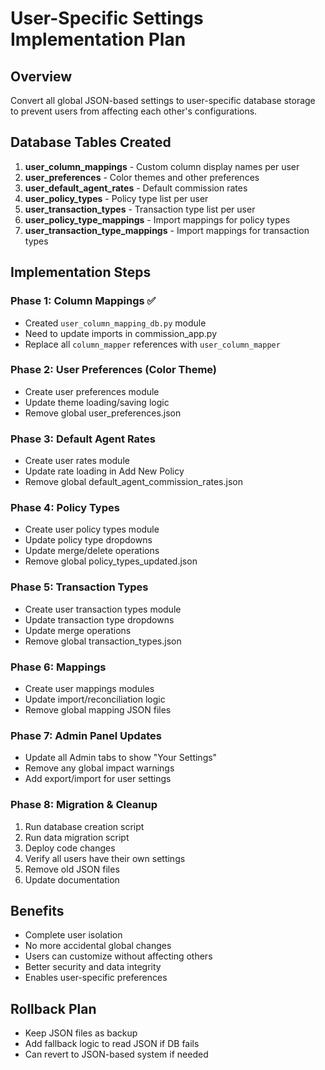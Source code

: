 # User-Specific Settings Implementation Plan

## Overview
Convert all global JSON-based settings to user-specific database storage to prevent users from affecting each other's configurations.

## Database Tables Created

1. **user_column_mappings** - Custom column display names per user
2. **user_preferences** - Color themes and other preferences  
3. **user_default_agent_rates** - Default commission rates
4. **user_policy_types** - Policy type list per user
5. **user_transaction_types** - Transaction type list per user
6. **user_policy_type_mappings** - Import mappings for policy types
7. **user_transaction_type_mappings** - Import mappings for transaction types

## Implementation Steps

### Phase 1: Column Mappings ✅
- Created `user_column_mapping_db.py` module
- Need to update imports in commission_app.py
- Replace all `column_mapper` references with `user_column_mapper`

### Phase 2: User Preferences (Color Theme)
- Create user preferences module
- Update theme loading/saving logic
- Remove global user_preferences.json

### Phase 3: Default Agent Rates
- Create user rates module
- Update rate loading in Add New Policy
- Remove global default_agent_commission_rates.json

### Phase 4: Policy Types
- Create user policy types module
- Update policy type dropdowns
- Update merge/delete operations
- Remove global policy_types_updated.json

### Phase 5: Transaction Types  
- Create user transaction types module
- Update transaction type dropdowns
- Update merge operations
- Remove global transaction_types.json

### Phase 6: Mappings
- Create user mappings modules
- Update import/reconciliation logic
- Remove global mapping JSON files

### Phase 7: Admin Panel Updates
- Update all Admin tabs to show "Your Settings"
- Remove any global impact warnings
- Add export/import for user settings

### Phase 8: Migration & Cleanup
1. Run database creation script
2. Run data migration script
3. Deploy code changes
4. Verify all users have their own settings
5. Remove old JSON files
6. Update documentation

## Benefits
- Complete user isolation
- No more accidental global changes
- Users can customize without affecting others
- Better security and data integrity
- Enables user-specific preferences

## Rollback Plan
- Keep JSON files as backup
- Add fallback logic to read JSON if DB fails
- Can revert to JSON-based system if needed